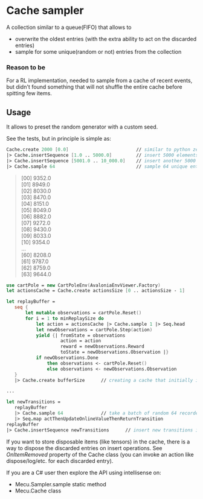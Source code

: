 # Cache sampler

A collection similar to a queue(FIFO) that allows to
- overwrite the oldest entries (with the extra ability to act on the discarded entries)
- sample for some unique(random or not) entries from the collection

### Reason to be

For a RL implementation, needed to sample from a cache of recent events, but didn't found something that will not shuffle the entire cache before spitting few items.

## Usage

It allows to preset the random generator with a custom seed.

See the tests, but in principle is simple as:

```fsharp
Cache.create 2000 [0.0]                         // similar to python zero(2000)
|> Cache.insertSequence [1.0 .. 5000.0]         // insert 5000 elements that are truncated to the last cache capacity 2000 in our case 
|> Cache.insertSequence [5001.0 .. 10_000.0]    // insert another 5000 elements that will retain the last 2000 entries (again the cache capacity)
|> Cache.sample 64                              // sample 64 unique entries from that current cache
```

> [00] 9352.0  
 [01] 8949.0  
 [02] 8030.0  
 [03] 8470.0  
 [04] 8151.0  
 [05] 8049.0  
 [06] 8882.0  
 [07] 9272.0  
 [08] 9430.0  
 [09] 8033.0  
 [10] 9354.0  
 ...  
 [60] 8208.0  
 [61] 9787.0  
 [62] 8759.0  
 [63] 9644.0  

 ```fsharp
use cartPole = new CartPoleEnv(AvaloniaEnvViewer.Factory)
let actionsCache = Cache.create actionsSize [0 .. actionsSize - 1]      // creates a cache for actions

let replayBuffer = 
    seq {
        let mutable observations = cartPole.Reset()
        for i = 1 to minReplaySize do
            let action = actionsCache |> Cache.sample 1 |> Seq.head     // sampling just 1 item
            let newObservations = cartPole.Step(action)
            yield {| fromState = observations
                     action = action
                     reward = newObservations.Reward
                     toState = newObservations.Observation |}
            if newObservations.Done
                then observations <- cartPole.Reset()
                else observations <- newObservations.Observation
    }
    |> Cache.create bufferSize      // creating a cache that initially is filled with the first transition from sequence, then the rest of the sequence is added to the cache

...

let newTransitions =
    replayBuffer
    |> Cache.sample 64              // take a batch of random 64 recorded transitions
    |> Seq.map actThenUpdateOnlineValueThenReturnTransition
replayBuffer
|> Cache.insertSequence newTransitions      // insert new transitions in the cache (overwriting the oldest transitions in the cache if the capacity is exceeded)
```

If you want to store disposable items (like tensors) in the cache, there is a way to dispose the discarded entries on insert operations. See *OnItemRemoved* property of the Cache class (you can invoke an action like dispose/log/etc. for each discarded entry).

If you are a C# user then explore the API using intellisense on:
- Mecu.Sampler.sample static method
- Mecu.Cache class
